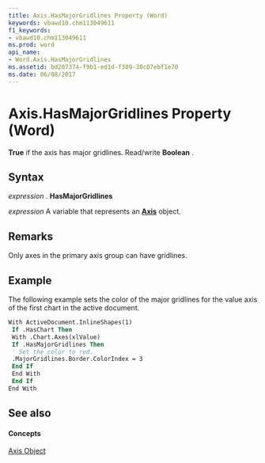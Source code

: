 ```yaml
---
title: Axis.HasMajorGridlines Property (Word)
keywords: vbawd10.chm113049611
f1_keywords:
- vbawd10.chm113049611
ms.prod: word
api_name:
- Word.Axis.HasMajorGridlines
ms.assetid: bd207374-f9b1-ed1d-f309-30c07ebf1e70
ms.date: 06/08/2017
---
```



# Axis.HasMajorGridlines Property (Word)

 **True** if the axis has major gridlines. Read/write **Boolean** .


## Syntax

 _expression_ . **HasMajorGridlines**

 _expression_ A variable that represents an **[Axis](Word.Axis.md)** object.


## Remarks

Only axes in the primary axis group can have gridlines.


## Example

The following example sets the color of the major gridlines for the value axis of the first chart in the active document.


```vb
With ActiveDocument.InlineShapes(1) 
 If .HasChart Then 
 With .Chart.Axes(xlValue) 
 If .HasMajorGridlines Then 
 ' Set the color to red. 
 .MajorGridlines.Border.ColorIndex = 3 
 End If 
 End With 
 End If 
End With 

```


## See also


#### Concepts


[Axis Object](Word.Axis.md)


